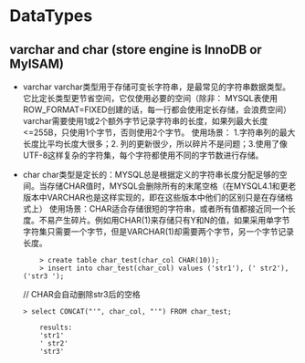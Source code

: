 # DataTypes
## varchar and char (store engine is InnoDB or MyISAM)
+ varchar
varchar类型用于存储可变长字符串，是最常见的字符串数据类型。它比定长类型更节省空间，它仅使用必要的空间（除非： MYSQL表使用ROW_FORMAT=FIXED创建的话，每一行都会使用定长存储，会浪费空间）
varchar需要使用1或2个额外字节记录字符串的长度，如果列最大长度<=255B，只使用1个字节，否则使用2个字节。
使用场景： 1.字符串列的最大长度比平均长度大很多；2. 列的更新很少，所以碎片不是问题；3.使用了像UTF-8这样复杂的字符集，每个字符都使用不同的字节数进行存储。
+ char
char类型是定长的：MYSQL总是根据定义的字符串长度分配足够的空间。当存储CHAR值时，MYSQL会删除所有的末尾空格（在MYSQL4.1和更老版本中VARCHAR也是这样实现的，即在这些版本中他们的区别只是在存储格式上）
使用场景：CHAR适合存储很短的字符串，或者所有值都接近同一个长度。不易产生碎片。例如用CHAR(1)来存储只有Y和N的值，如果采用单字节字符集只需要一个字节，但是VARCHAR(1)却需要两个字节，另一个字节记录长度。
    ```mysql
        > create table char_test(char_col CHAR(10));
        > insert into char_test(char_col) values ('str1'), (' str2'), ('str3 ');
    ```

    // CHAR会自动删除str3后的空格
    ```mysql
    > select CONCAT("'", char_col, "'") FROM char_test;

        results:
        'str1'
        ' str2'
        'str3'
    ```
